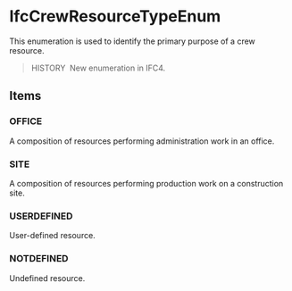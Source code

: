 # IfcCrewResourceTypeEnum

This enumeration is used to identify the primary purpose of a crew resource.

> HISTORY&nbsp; New enumeration in IFC4.

## Items

### OFFICE
A composition of resources performing administration work in an office.

### SITE
A composition of resources performing production work on a construction site.

### USERDEFINED
User-defined resource.

### NOTDEFINED
Undefined resource.
